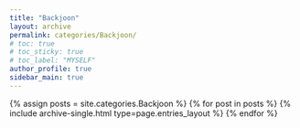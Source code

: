 ```yaml
---
title: "Backjoon"
layout: archive
permalink: categories/Backjoon/
# toc: true
# toc_sticky: true
# toc_label: "MYSELF"
author_profile: true
sidebar_main: true
---
```



{% assign posts = site.categories.Backjoon %}
{% for post in posts %} {% include archive-single.html type=page.entries_layout %} {% endfor %}


<!-- ![icon](🍔) -->